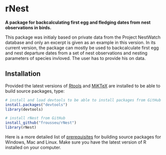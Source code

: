 # rNest
**A package for backcalculating first egg and fledging dates from nest observations in birds.**

This package was initialy based on private data from the Project NestWatch database and only an excerpt is given as an example in this version. In its current version, the package can mostly be used to backcalculate first egg and nest departure dates from a set of nest observations and nesting parameters of species invloved. The user has to provide his on data.

## Installation

Provided the latest versions of [Rtools](https://cran.r-project.org/bin/windows/Rtools/) and [MiKTeX](https://miktex.org/) are installed to be able to build source packages, type:

```r
# install and load devtools to be able to install packages from GitHub
install.packages("devtools")
library(devtools)

# install rNest from GitHub
install_github("frousseu/rNest")
library(rNest)
```

Here is a more detailed list of [prerequisites](https://support.rstudio.com/hc/en-us/articles/200486498-Package-Development-Prerequisites) for building source packages for Windows, Mac and Linux. Make sure you have the latest version of R installed on your computer.
